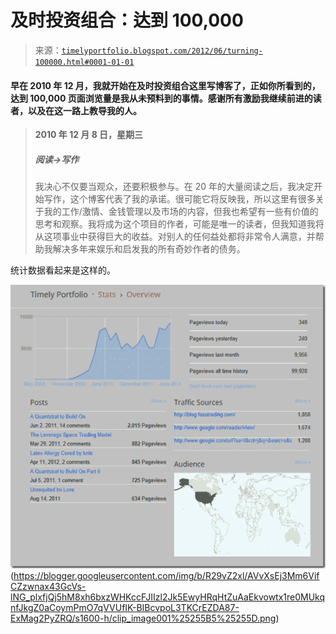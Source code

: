 <!--yml

分类：未分类

日期：2024-05-18 15:05:50

-->

# 及时投资组合：达到 100,000

> 来源：[`timelyportfolio.blogspot.com/2012/06/turning-100000.html#0001-01-01`](http://timelyportfolio.blogspot.com/2012/06/turning-100000.html#0001-01-01)

#### 早在 2010 年 12 月，我就开始在及时投资组合这里写博客了，正如你所看到的，达到 100,000 页面浏览量是我从未预料到的事情。感谢所有激励我继续前进的读者，以及在这一路上教导我的人。

> **2010 年 12 月 8 日，星期三**
> 
> ##### 阅读->写作
> ##### 
> 我决心不仅要当观众，还要积极参与。在 20 年的大量阅读之后，我决定开始写作，这个博客代表了我的承诺。很可能它将反映我，所以这里有很多关于我的工作/激情、金钱管理以及市场的内容，但我也希望有一些有价值的思考和观察。我将成为这个项目的作者，可能是唯一的读者，但我知道我将从这项事业中获得巨大的收益。对别人的任何益处都将非常令人满意，并帮助我解决多年来娱乐和启发我的所有奇妙作者的债务。

统计数据看起来是这样的。

![clip_image001](img/1820ee5d083dce1e55c3b1a5f111f91f.png "clip_image001")(https://blogger.googleusercontent.com/img/b/R29vZ2xl/AVvXsEj3Mm6VifCZzwnax43GcVs-lNG_plxfjQj5hM8xh6bxzWHKccFJIIzl2Jk5EwyHRqHtZuAaEkvowtx1re0MUkqnfJkgZ0aCoymPmO7qVVUfIK-BIBcvpoL3TKCrEZDA87-ExMag2PyZRQ/s1600-h/clip_image001%25255B5%25255D.png)

